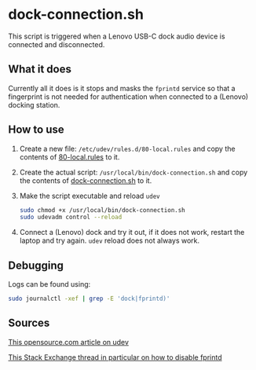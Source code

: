 # dock-connection.sh

This script is triggered when a Lenovo USB-C dock audio device is connected and disconnected.

## What it does

Currently all it does is it stops and masks the `fprintd` service so that a fingerprint is not needed for authentication when connected to a (Lenovo) docking station.

## How to use

1. Create a new file: `/etc/udev/rules.d/80-local.rules` and copy the contents of [80-local.rules](../80-local.rules) to it.

2. Create the actual script: `/usr/local/bin/dock-connection.sh` and copy the contents of [dock-connection.sh](dock-connection.sh) to it.

3. Make the script executable and reload `udev`
    ```Bash
    sudo chmod +x /usr/local/bin/dock-connection.sh
    sudo udevadm control --reload
    ```

4. Connect a (Lenovo) dock and try it out, if it does not work, restart the laptop and try again. `udev` reload does not always work.

## Debugging

Logs can be found using:
```Bash
sudo journalctl -xef | grep -E 'dock|fprintd)'
```

## Sources
[This opensource.com article on udev](https://opensource.com/article/18/11/udev)

[This Stack Exchange thread in particular on how to disable fprintd](https://unix.stackexchange.com/questions/678609/how-to-disable-fingerprint-authentication-when-laptop-lid-is-closed)